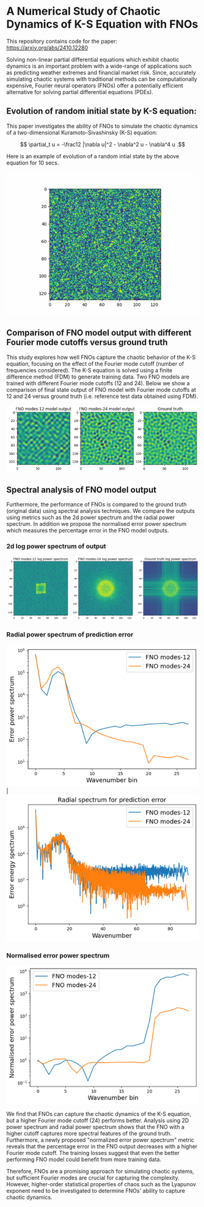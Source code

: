 # A Numerical Study of Chaotic Dynamics of K-S Equation with FNOs
This repository contains code for the paper: https://arxiv.org/abs/2410.12280

Solving non-linear partial differential equations which exhibit chaotic dynamics is an important problem with a wide-range of applications such as predicting weather extremes and financial market risk. Since, accurately simulating chaotic systems with traditional methods can be computationally expensive, Fourier neural operators (FNOs) offer a potentially efficient alternative for solving partial differential equations (PDEs). 

## Evolution of random initial state by K-S equation:
This paper investigates the ability of FNOs to simulate the chaotic dynamics of a two-dimensional Kuramoto-Sivashinsky (K-S) equation: 
```math
    \partial_t u = -\frac12 |\nabla u|^2 - \nabla^2 u - \nabla^4 u .
```
Here is an example of evolution of a random intial state by the above equation for 10 secs.

![Evolution of random initial state by K-S equation](images/dynamic_images_10sec.gif)

## Comparison of FNO model output with different Fourier mode cutoffs versus ground truth
This study explores how well FNOs capture the chaotic behavior of the K-S equation, focusing on the effect of the Fourier mode cutoff (number of frequencies considered). The K-S equation is solved using a finite difference method (FDM) to generate training data. Two FNO models are trained with different Fourier mode cutoffs (12 and 24). Below we show a comparison of final state output of FNO model with Fourier mode cutoffs at 12 and 24 versus ground truth (i.e. reference test data obtained using FDM).

![FNO output vs ground truth](images/FNO_output_vs_ground_truth.png)

## Spectral analysis of FNO model output
Furthermore, the performance of FNOs is compared to the ground truth (original data) using spectral analysis techniques. We compare the outputs using metrics such as the 2d power spectrum and the radial power spectrum. In addition we propose the normalised error power spectrum which measures the percentage error in the FNO model outputs.

### 2d log power spectrum of output

![2d log power spectrum](images/2d_power.png)

### Radial power spectrum of prediction error

![Radial power spectrum](images/error_radial_power_binned.png) | ![Radial power spectrum](images/error_radial_power.png)

### Normalised error power spectrum

![Normalised error power spectrum](images/normalised_error_spectrum.png)

We find that FNOs can capture the chaotic dynamics of the K-S equation, but a higher Fourier mode cutoff (24) performs better. Analysis using 2D power spectrum and radial power spectrum shows that the FNO with a higher cutoff captures more spectral features of the ground truth. Furthermore, a newly proposed "normalized error power spectrum" metric reveals that the percentage error in the FNO output decreases with a higher Fourier mode cutoff. The training losses suggest that even the better performing FNO model could benefit from more training data.

Therefore, FNOs are a promising approach for simulating chaotic systems, but sufficient Fourier modes are crucial for capturing the complexity. However, higher-order statistical properties of chaos such as the Lyapunov exponent need to be investigated to determine FNOs' ability to capture chaotic dynamics.
